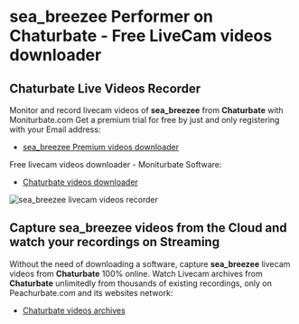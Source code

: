 # sea_breezee Performer on Chaturbate - Free LiveCam videos downloader

## Chaturbate Live Videos Recorder

Monitor and record livecam videos of **sea_breezee** from **Chaturbate** with Moniturbate.com
Get a premium trial for free by just and only registering with your Email address:
* [sea_breezee Premium videos downloader](https://moniturbate.com/request-demo-licence-key.html)

Free livecam videos downloader - Moniturbate Software:
* [Chaturbate videos downloader](https://moniturbate.com/moniturbate-download-software.html)

![sea_breezee livecam videos recorder](https://peachurnet.com/templates/moniturbate-software.png)


## Capture sea_breezee videos from the Cloud and watch your recordings on Streaming

Without the need of downloading a software, capture **sea_breezee** livecam videos from **Chaturbate** 100% online.
Watch Livecam archives from **Chaturbate** unlimitedly from thousands of existing recordings, only on Peachurbate.com and its websites network:
* [Chaturbate videos archives](https://peachurnet.com/)